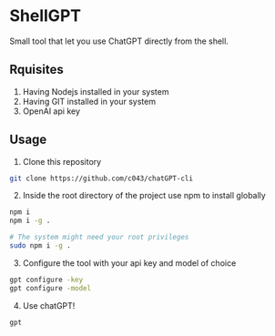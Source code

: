 # ShellGPT

Small tool that let you use ChatGPT directly from the shell.

## Rquisites
1. Having Nodejs installed in your system
2. Having GIT installed in your system
3. OpenAI api key

## Usage
1. Clone this repository
```bash
git clone https://github.com/c043/chatGPT-cli
```
2. Inside the root directory of the project use npm to install globally
```bash
npm i
npm i -g .

# The system might need your root privileges
sudo npm i -g .
```
3. Configure the tool with your api key and model of choice
```bash
gpt configure -key
gpt configure -model
```
4. Use chatGPT!
```bash
gpt
```
